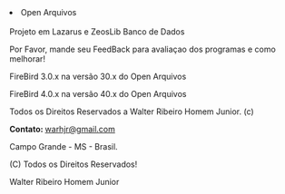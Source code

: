 <!DOCTYPE html>
<html lang="en">
  <head>
    <meta charset="utf-8"></meta>
<body>
<li>Open Arquivos</li>
<br />
Projeto em Lazarus e ZeosLib
Banco de Dados
<p>Por Favor, mande seu FeedBack para avaliaçao dos programas e como melhorar!</p>
 <p>FireBird 3.0.x na versão 30.x do Open Arquivos</p>
 <p>FireBird 4.0.x na versão 40.x do Open Arquivos</p>
<p>Todos os Direitos Reservados a Walter Ribeiro Homem Junior. (c) </p>
<p><b>Contato: </b><a href="mailto:warhjr@gmail.com?Subject=Olá%20Contato"">warhjr@gmail.com</a></p>
<p> Campo Grande - MS - Brasil.</p>
<p> (C) Todos os Direitos Reservados!</p>
<p> Walter Ribeiro Homem Junior </p>


</body>
</html>
